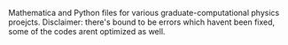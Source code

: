 Mathematica and Python files for various graduate-computational physics proejcts. Disclaimer: there's bound to be errors which havent been fixed, some of the codes arent optimized as well. 
